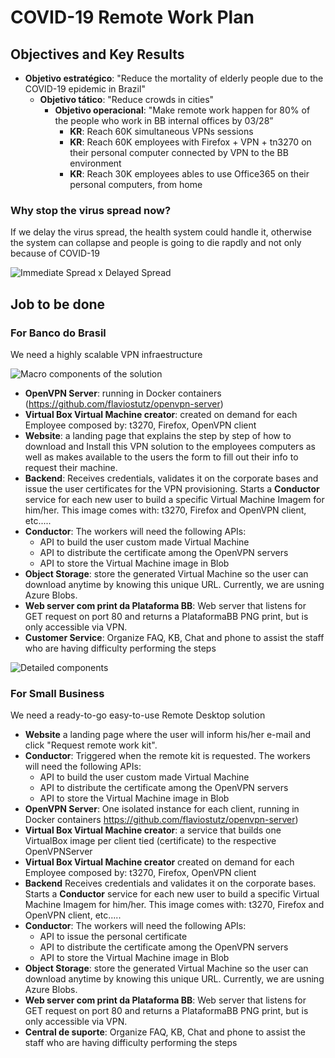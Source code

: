 # COVID-19 Remote Work Plan

## Objectives and Key Results

- **Objetivo estratégico**: "Reduce the mortality of elderly people due to the COVID-19 epidemic in Brazil"
  - **Objetivo tático**: "Reduce crowds in cities"
    - **Objetivo operacional**: "Make remote work happen for 80% of the people who work in BB internal offices by 03/28”
      - **KR**: Reach 60K simultaneous VPNs sessions
      - **KR**: Reach 60K employees with Firefox + VPN + tn3270 on their personal computer connected by VPN to the BB environment
      - **KR**: Reach 30K employees ables to use Office365 on their personal computers, from home

### Why stop the virus spread now?

If we delay the virus spread, the health system could handle it, otherwise the system can collapse and people is going to die rapdly and not only because of COVID-19

![Immediate Spread x Delayed Spread](https://res.cloudinary.com/lexana/image/upload/v1584360379/covid-danger.jpg)

## Job to be done

### For Banco do Brasil

We need a highly scalable VPN infraestructure

![Macro components of the solution](https://res.cloudinary.com/lexana/image/upload/v1584360379/components-black-box.jpg)

- **OpenVPN Server**: running in Docker containers (https://github.com/flaviostutz/openvpn-server)
- **Virtual Box Virtual Machine creator**: created on demand for each Employee composed by: t3270, Firefox, OpenVPN client
- **Website**: a landing page that explains the step by step of how to download and Install this VPN solution to the employees computers as well as makes available to the users the form to fill out their info to request their machine.
- **Backend**: Receives credentials, validates it on the corporate bases and issue the user certificates for the VPN provisioning. Starts a **Conductor** service for each new user to build a specific Virtual Machine Imagem for him/her. This image comes with: t3270, Firefox and OpenVPN client, etc.....
- **Conductor**: The workers will need the following APIs:
  - API to build the user custom made Virtual Machine
  - API to distribute the certificate among the OpenVPN servers
  - API to store the Virtual Machine image in Blob
- **Object Storage**: store the generated Virtual Machine so the user can download anytime by knowing this unique URL. Currently, we are usning Azure Blobs.
- **Web server com print da Plataforma BB**: Web server that listens for GET request on port 80 and returns a PlataformaBB PNG print, but is only accessible via VPN.
- **Customer Service**: Organize FAQ, KB, Chat and phone to assist the staff who are having difficulty performing the steps

![Detailed components](https://res.cloudinary.com/lexana/image/upload/v1584360379/components-gray-box.jpg)


### For Small Business

We need a ready-to-go easy-to-use Remote Desktop solution

- **Website** a landing page where the user will inform his/her e-mail and click "Request remote work kit".
- **Conductor**: Triggered when the remote kit is requested. The workers will need the following APIs:
  - API to build the user custom made Virtual Machine
  - API to distribute the certificate among the OpenVPN servers
  - API to store the Virtual Machine image in Blob
- **OpenVPN Server**: One isolated instance for each client, running in Docker containers https://github.com/flaviostutz/openvpn-server)
- **Virtual Box Virtual Machine creator**: a service that builds one VirtualBox image per client tied (certificate) to the respective OpenVPNServer
- **Virtual Box Virtual Machine creator** created on demand for each Employee composed by: t3270, Firefox, OpenVPN client
- **Backend** Receives credentials and validates it on the corporate bases. Starts a **Conductor** service for each new user to build a specific Virtual Machine Imagem for him/her. This image comes with: t3270, Firefox and OpenVPN client, etc.....
- **Conductor**: The workers will need the following APIs:
  - API to issue the personal certificate
  - API to distribute the certificate among the OpenVPN servers
  - API to store the Virtual Machine image in Blob
- **Object Storage**: store the generated Virtual Machine so the user can download anytime by knowing this unique URL. Currently, we are usning Azure Blobs.
- **Web server com print da Plataforma BB**: Web server that listens for GET request on port 80 and returns a PlataformaBB PNG print, but is only accessible via VPN.
- **Central de suporte**: Organize FAQ, KB, Chat and phone to assist the staff who are having difficulty performing the steps

